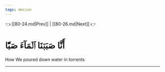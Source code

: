 ```yaml
---
tags: meccan
---
```


👈 [[80-24.md|Prev]] | [[80-26.md|Next]] 👉

# أَنَّا صَبَبۡنَا ٱلۡمَآءَ صَبّٗا

How We poured down water in torrents

---

